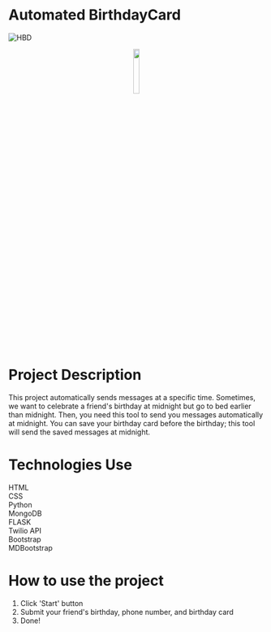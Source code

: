 # Automated BirthdayCard
![HBD](https://user-images.githubusercontent.com/104620291/176481407-61b09fa7-244a-40d0-8116-0072af89a041.gif)
<p align="center"><img width="15%" src="https://user-images.githubusercontent.com/104620291/176481609-7a3ee581-776e-4ae2-a2a2-e1cf2c171771.gif"/></p>

# Project Description
This project automatically sends messages at a specific time. Sometimes, we want to celebrate a friend's birthday at midnight but go to bed earlier than midnight. Then, you need this tool to send you messages automatically at midnight. You can save your birthday card before the birthday; this tool will send the saved messages at midnight.   

# Technologies Use
HTML   
CSS   
Python   
MongoDB   
FLASK   
Twilio API   
Bootstrap   
MDBootstrap   

# How to use the project
1. Click 'Start' button
2. Submit your friend's birthday, phone number, and birthday card
3. Done!
